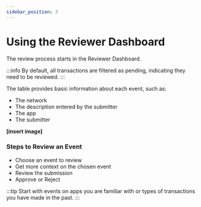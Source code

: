 ```yaml
---
sidebar_position: 3
---
```


# Using the Reviewer Dashboard

The review process starts in the Reviewer Dashboard.

:::info
By default, all transactions are filtered as pending, indicating they need to be reviewed.
:::

The table provides basic information about each event, such as:
- The network
- The description entered by the submitter
- The app
- The submitter

**[insert image]**

### Steps to Review an Event

- Choose an event to review
- Get more context on the chosen event
- Review the submission
- Approve or Reject

:::tip
Start with events on apps you are familiar with or types of transactions you have made in the past.
:::
